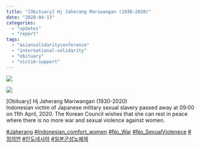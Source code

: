 ```yaml
---
title: "[Obituary] Hj Jaherang Mariwangan (1930-2020)"
date: "2020-04-13"
categories: 
  - "updates"
  - "report"
tags: 
  - "asiansolidarityconference"
  - "international-solidarity"
  - "obituary"
  - "victim-support"
---
```


![](https://r2.womenandwar.net/2020/05/Jaherang-1-1024x1024.jpg)

![](https://r2.womenandwar.net/2020/05/Jaherang-2-1024x1024.jpg)

\[Obituary\] Hj Jaherang Mariwangan (1930-2020)  
Indonesian victim of Japanese military sexual slavery passed away at 09:00 on 11th April, 2020. The Korean Council wishes that she can rest in peace where there is no more war and sexual violence against women.

[#Jaherang](https://www.facebook.com/hashtag/jaherang?source=feed_text&epa=HASHTAG) [#Indonesian\_comfort\_women](https://www.facebook.com/hashtag/indonesian_comfort_women?source=feed_text&epa=HASHTAG) [#No\_War](https://www.facebook.com/hashtag/no_war?source=feed_text&epa=HASHTAG) [#No\_SexualViolenece](https://www.facebook.com/hashtag/no_sexualviolenece?source=feed_text&epa=HASHTAG) [#정의연](https://www.facebook.com/hashtag/%EC%A0%95%EC%9D%98%EC%97%B0?source=feed_text&epa=HASHTAG) [#인도네시아](https://www.facebook.com/hashtag/%EC%9D%B8%EB%8F%84%EB%84%A4%EC%8B%9C%EC%95%84?source=feed_text&epa=HASHTAG) [#일본군성노예제](https://www.facebook.com/hashtag/%EC%9D%BC%EB%B3%B8%EA%B5%B0%EC%84%B1%EB%85%B8%EC%98%88%EC%A0%9C?source=feed_text&epa=HASHTAG)
